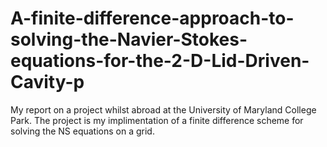 # A-finite-difference-approach-to-solving-the-Navier-Stokes-equations-for-the-2-D-Lid-Driven-Cavity-p
My report on a project whilst abroad at the University of Maryland College Park. The project is my implimentation of a finite difference scheme for solving the NS equations on a grid.
